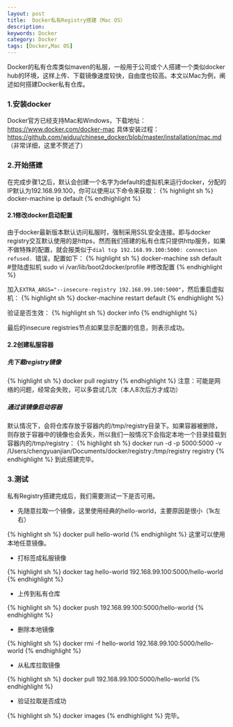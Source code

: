 ```yaml
---
layout: post
title:  Docker私有Registry搭建（Mac OS）
description: 
keywords: Docker
category: Docker
tags: [Docker,Mac OS]
---
```


Docker的私有仓库类似maven的私服，一般用于公司或个人搭建一个类似docker hub的环境，这样上传、下载镜像速度较快，自由度也较高。本文以Mac为例，阐述如何搭建Docker私有仓库。

<!-- more -->

### 1.安装docker

Docker官方已经支持Mac和Windows，下载地址：https://www.docker.com/docker-mac
具体安装过程：https://github.com/widuu/chinese_docker/blob/master/installation/mac.md （非常详细，这里不赘述了）

### 2.开始搭建

在完成步骤1之后，默认会创建一个名字为default的虚拟机来运行docker，分配的IP默认为192.168.99.100，你可以使用以下命令来获取：
{% highlight sh %}
docker-machine ip default
{% endhighlight %}

#### 2.1修改docker启动配置

由于docker最新版本默认访问私服时，强制采用SSL安全连接。即与docker registry交互默认使用的是https，然而我们搭建的私有仓库只提供http服务，如果不做特殊的配置，就会报类似于`dial tcp 192.168.99.100:5000: connection refused. `错误，配置如下：
{% highlight sh %}
docker-machine ssh default #登陆虚拟机
sudo vi /var/lib/boot2docker/profile #修改配置
{% endhighlight %}

加入`EXTRA_ARGS="--insecure-registry 192.168.99.100:5000"`，然后重启虚拟机：
{% highlight sh %}
docker-machine restart default
{% endhighlight %}

验证是否生效：
{% highlight sh %}
docker info
{% endhighlight %}

最后的insecure registries节点如果显示配置的信息，则表示成功。

#### 2.2创建私服容器

##### 先下载registry镜像

{% highlight sh %}
docker pull registry 
{% endhighlight %}
注意：可能是网络的问题，经常会失败，可以多尝试几次（本人8次后方才成功）

##### 通过该镜像启动容器

默认情况下，会将仓库存放于容器内的/tmp/registry目录下。如果容器被删除，则存放于容器中的镜像也会丢失，所以我们一般情况下会指定本地一个目录挂载到容器内的/tmp/registry：
{% highlight sh %}
docker run -d -p 5000:5000 -v /Users/chengyuanjian/Documents/docker/registry:/tmp/registry registry
{% endhighlight %}
到此搭建完毕。

### 3.测试

私有Registry搭建完成后，我们需要测试一下是否可用。

* 先随意拉取一个镜像，这里使用经典的hello-world，主要原因是很小（1k左右）

{% highlight sh %}
docker pull hello-world
{% endhighlight %}
这里可以使用本地任意镜像。

* 打标签成私服镜像

{% highlight sh %}
docker tag hello-world 192.168.99.100:5000/hello-world
{% endhighlight %}

* 上传到私有仓库

{% highlight sh %}
docker push 192.168.99.100:5000/hello-world
{% endhighlight %}

* 删除本地镜像

{% highlight sh %}
docker rmi -f hello-world 192.168.99.100:5000/hello-world
{% endhighlight %}

* 从私库拉取镜像

{% highlight sh %}
docker pull 192.168.99.100:5000/hello-world
{% endhighlight %}

* 验证拉取是否成功

{% highlight sh %}
docker images
{% endhighlight %}
完毕。
